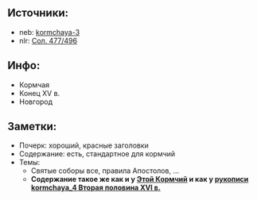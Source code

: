## Источники:

* neb: [kormchaya-3][neb]
* nlr: [Сол. 477/496][nlr]



## Инфо:

* Кормчая
* Конец XV в.
* Новгород



## Заметки:

* Почерк: хороший, красные заголовки
* Содержание: есть, стандартное для кормчий
* Темы:
    * Святые соборы все, правила Апостолов, ...
    * **Содержание такое же как и у [Этой Кормчий][304-i/f-304i-206]
      и как у [рукописи kormchaya_4 Вторая половина XVI в.][kormchaya_4]**

      
[neb]: https://kp.rusneb.ru/item/material/kormchaya-3
[nlr]: https://nlr.ru/manuscripts/RA1527/elektronnyiy-katalog?ab=E40B1692-8A78-4543-8495-3AA0C4E1DEEE

[304-i/f-304i-206]: ../../../rsl/rsl304_i/f_304i_206/README.md
[kormchaya_4]: ../kormchaya_4/README.md





